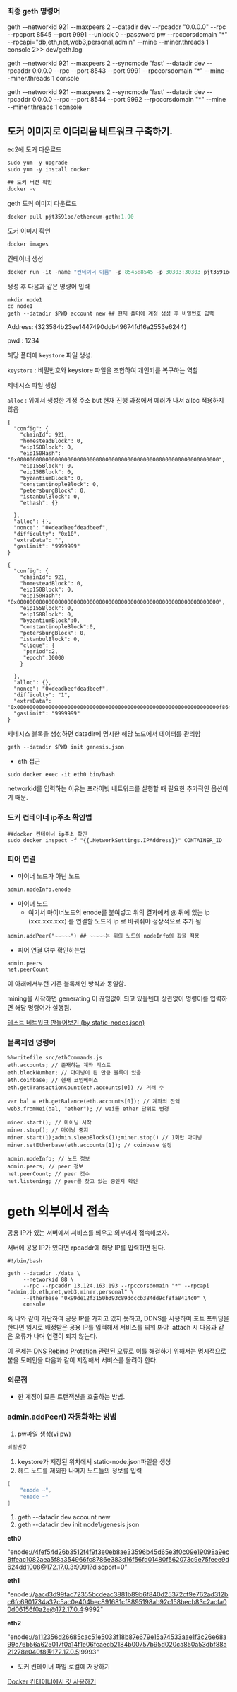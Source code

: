 ### 최종 geth 명령어

geth --networkid 921 --maxpeers 2 --datadir dev --rpcaddr "0.0.0.0" --rpc --rpcport 8545 --port 9991 --unlock 0 --password pw --rpccorsdomain "*" --rpcapi="db,eth,net,web3,personal,admin" --mine --miner.threads 1 console 2>> dev/geth.log

geth --networkid 921 --maxpeers 2 --syncmode 'fast' --datadir dev --rpcaddr 0.0.0.0 --rpc --port 8543 --port 9991 --rpccorsdomain "*" --mine --miner.threads 1 console

geth --networkid 921 --maxpeers 2 --syncmode 'fast' --datadir dev --rpcaddr 0.0.0.0 --rpc --port 8544 --port 9992 --rpccorsdomain "*" --mine --miner.threads 1 console

## 도커 이미지로 이더리움 네트워크 구축하기.

ec2에 도커 다운로드

```jsx
sudo yum -y upgrade
sudo yum -y install docker

## 도커 버전 확인
docker -v
```

geth 도커 이미지 다운로드

```jsx
docker pull pjt3591oo/ethereum-geth:1.90
```

도커 이미지 확인

```jsx
docker images
```

컨테이너 생성

```jsx
docker run -it -name "컨테이너 이름" -p 8545:8545 -p 30303:30303 pjt3591oo/ethereum-geth:1.90 /bin/bash
```

생성 후 다음과 같은 명령어 입력

```docker
mkdir node1
cd node1
geth --datadir $PWD account new ## 현재 폴더에 계정 생성 후 비밀번호 입력
```

Address: {323584b23ee1447490ddb49674fd16a2553e6244}

pwd : 1234

해당 폴더에 `keystore` 파일 생성.

`keystore` : 비밀번호와 keystore 파일을 조합하여 개인키를 복구하는 역할

제네시스 파일 생성

`alloc` : 위에서 생성한 계정 주소 but 현재 진행 과정에서 에러가 나서 alloc 적용하지 않음

```docker
{
  "config": {
    "chainId": 921,
    "homesteadBlock": 0,
    "eip150Block": 0,
    "eip150Hash": "0x0000000000000000000000000000000000000000000000000000000000000000",
    "eip155Block": 0,
    "eip158Block": 0,
    "byzantiumBlock": 0,
    "constantinopleBlock": 0,
    "petersburgBlock": 0,
    "istanbulBlock": 0,
    "ethash": {}

  }, 
  "alloc": {},
  "nonce": "0xdeadbeefdeadbeef",
  "difficulty": "0x10",
  "extraData": "",
  "gasLimit": "9999999"
}

{
  "config": {
    "chainId": 921,
    "homesteadBlock": 0,
    "eip150Block": 0,
    "eip150Hash": "0x0000000000000000000000000000000000000000000000000000000000000000",
    "eip155Block": 0,
    "eip158Block": 0,
    "byzantiumBlock":0,
    "constantinopleBlock":0,
    "petersburgBlock": 0,
    "istanbulBlock": 0,
    "clique": {
     "period":2,
     "epoch":30000
    }

  },
  "alloc": {},
  "nonce": "0xdeadbeefdeadbeef",
  "difficulty": "1",
  "extraData": "0x0000000000000000000000000000000000000000000000000000000000000000f86fea9448009b4e20ec72aadf306577cbe2eaf54b0ebb1694089fcc42fd83baeee4831319375413b8bae3acebb8410000000000000000000000000000000000000000000000000000000000000000000000000000000000000000000000000000000000000000000000000000000000c0",
  "gasLimit": "9999999"
}
```

제네시스 블록을 생성하면 datadir에 명시한 해당 노드에서 데이터를 관리함

```docker
geth --datadir $PWD init genesis.json
```

- eth 접근

`sudo docker exec -it eth0 bin/bash`

networkid를 입력하는 이유는 프라이빗 네트워크를 실행할 때 필요한 추가적인 옵션이기 때문.

### 도커 컨테이너 ip주소 확인법

```docker
##docker 컨테이너 ip주소 확인
sudo docker inspect -f "{{.NetworkSettings.IPAddress}}" CONTAINER_ID
```

### 피어 연결

- 마이너 노드가 아닌 노드

```docker
admin.nodeInfo.enode
```

- 마이너 노드
    - 여기서 마이너노드의 enode를 붙여넣고 위의 결과에서 @ 뒤에 있는 ip (xxx.xxx.xxx) 를 연결할 노드의 ip 로 바꿔줘야 정상적으로 추가 됨

```docker
admin.addPeer("~~~~~") ## ~~~~~는 위의 노드의 nodeInfo의 값을 적용
```

- 피어 연결 여부 확인하는법

```docker
admin.peers
net.peerCount
```

이 아래에서부턴 기존 블록체인 방식과 동일함.

mining을 시작하면 generating 이 끊임없이 되고 있을텐데 상관없이 명령어를 입력하면 해당 명령어가 실행됨.

[테스트 네트워크 만들어보기 (by static-nodes.json)](https://dejavuqa.tistory.com/262)

### 블록체인 명령어

```docker
%%writefile src/ethCommands.js
eth.accounts; // 존재하는 계좌 리스트
eth.blockNumber; // 마이닝이 된 만큼 블록이 있음
eth.coinbase; // 현재 코인베이스
eth.getTransactionCount(eth.accounts[0]) // 거래 수

var bal = eth.getBalance(eth.accounts[0]); // 계좌의 잔액
web3.fromWei(bal, "ether"); // wei를 ether 단위로 변경

miner.start(); // 마이닝 시작
miner.stop(); // 마이닝 중지
miner.start(1);admin.sleepBlocks(1);miner.stop() // 1회만 마이닝
miner.setEtherbase(eth.accounts[1]); // coinbase 설정

admin.nodeInfo; // 노드 정보
admin.peers; // peer 정보
net.peerCount; // peer 갯수
net.listening; // peer를 찾고 있는 중인지 확인
```

# **geth 외부에서 접속**

공용 IP가 있는 서버에서 서비스를 띄우고 외부에서 접속해보자.

서버에 공용 IP가 있다면 rpcaddr에 해당 IP를 입력하면 된다.

```
#!/bin/bash

geth --datadir ./data \
     --networkid 88 \
     --rpc --rpcaddr 13.124.163.193 --rpccorsdomain "*" --rpcapi "admin,db,eth,net,web3,miner,personal" \
     --etherbase "0x99de12f3150b393c89ddccb384dd9cf8fa8414c0" \
     console

```

혹 나와 같이 가난하여 공용 IP를 가지고 있지 못하고, DDNS를 사용하여 포트 포워딩을 한다면 임시로 배정받은 공용 IP를 입력해서 서비스를 띄워 봐야  attach 시 다음과 같은 오류가 나며 연결이 되지 않는다.

이 문제는 [DNS Rebind Protetion 관련된 오류](https://github.com/ethereum/go-ethereum/pull/15962)로 이를 해결하기 위해서는 명시적으로 붙을 도메인을 다음과 같이 지정해서 서비스를 올려야 한다.

### 의문점

- 한 계정이 모든 트랜잭션을 호출하는 방법.

### admin.addPeer() 자동화하는 방법

1. pw파일 생성(vi pw)

```powershell
비밀번호
```

1. keystore가 저장된 위치에서 static-node.json파일을 생성
2. 헤드 노드를 제외한 나머지 노드들의 정보를 입력

```powershell
[
	"enode ~",
	"enode ~"
]
```

1. geth --datadir dev account new
2. geth --datadir dev init node1/genesis.json

**eth0**

"enode://4fef54d26b3512f4f9f3e0eb8ae33596b45d65e3f0c09e19098a9ec8ffeac1082aea5f8a354966fc8786e383d16f56fd01480f562073c9e75feee9d624dd1008@172.17.0.3:9991?discport=0"

**eth1**

"enode://aacd3d99fac72355bcdeac3881b89b6f840d25372cf9e762ad312bc6fc6901734a32c5ac0e404bec891681cf8895198ab92c158becb83c2acfa00d06156f0a2e@172.17.0.4:9992"

**eth2**

"enode://a112356d26685cac51e5033f18b87e679e15a74533aae1f3c26e68a99c76b56a625017f0a14f1e06fcaecb2184b00757b95d020ca850a53dbf88a21278e040f8@172.17.0.5:9993"

- 도커 컨테이너 파일 로컬에 저장하기

[Docker 컨테이너에서 깃 사용하기](https://yangeok.github.io/devops/2019/01/19/git-in-docker-container.html)